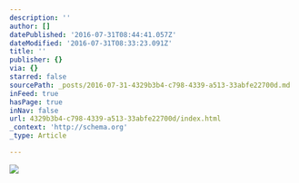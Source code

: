 ```yaml
---
description: ''
author: []
datePublished: '2016-07-31T08:44:41.057Z'
dateModified: '2016-07-31T08:33:23.091Z'
title: ''
publisher: {}
via: {}
starred: false
sourcePath: _posts/2016-07-31-4329b3b4-c798-4339-a513-33abfe22700d.md
inFeed: true
hasPage: true
inNav: false
url: 4329b3b4-c798-4339-a513-33abfe22700d/index.html
_context: 'http://schema.org'
_type: Article

---
```

![](https://the-grid-user-content.s3-us-west-2.amazonaws.com/de32dfec-5689-4107-9955-cccd741eb892.png)